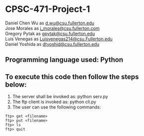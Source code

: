 # CPSC-471-Project-1
Daniel Chen Wu as d.wu@csu.fullerton.edu  
Jose Morales as j_morales@csu.fullerton.com  
Gregory Pytak as gpytak@csu.fullerton.edu  
Luis Venegas as Luisvenegas214@csu.Fullerton.edu  
Daniel Yoshida as dtyoshid@csu.fullerton.edu
## Programming language used: Python
## To execute this code then follow the steps below:
1) The server shall be invoked as: python serv.py <port number>
2) The ftp client is invoked as: python cli.py <server machine> <server port>
3) The user can use the following commands:
```
ftp> get <filename>
ftp> put <filename>
ftp> ls
ftp> quit
```
